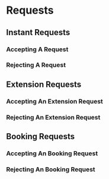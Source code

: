 # Requests

## Instant Requests

### Accepting A Request

### Rejecting A Request

## Extension Requests

### Accepting An Extension Request

### Rejecting An Extension Request

## Booking Requests

### Accepting An Booking Request

### Rejecting An Booking Request
